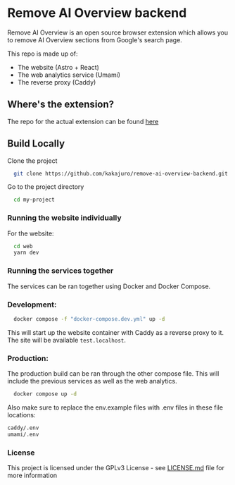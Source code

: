 
# Remove AI Overview backend

Remove AI Overview is an open source browser extension which allows you to remove AI Overview sections from Google's search page.

This repo is made up of:
- The website (Astro + React)
- The web analytics service (Umami)
- The reverse proxy (Caddy)

## Where's the extension?

The repo for the actual extension can be found [here](https://github.com/kakajuro/remove-ai-overview)

## Build Locally

Clone the project

```bash
  git clone https://github.com/kakajuro/remove-ai-overview-backend.git my-project
```

Go to the project directory

```bash
  cd my-project
```

### Running the website individually

For the website:

```bash
  cd web
  yarn dev
```


### Running the services together

The services can be ran together using Docker and Docker Compose.

### Development:

```bash
  docker compose -f "docker-compose.dev.yml" up -d
```

This will start up the website container with Caddy as a reverse proxy to it. The site will be available ```test.localhost```.

### Production:

The production build can be ran through the other compose file. This will include the previous services as well as the web analytics.

```bash
  docker compose up -d
```

Also make sure to replace the env.example files with .env files in these file locations:

```bash
caddy/.env
umami/.env

```

### License

This project is licensed under the GPLv3 License - see [LICENSE.md](LICENSE) file for more information
